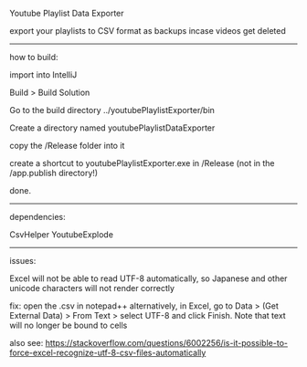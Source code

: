 Youtube Playlist Data Exporter

export your playlists to CSV format as backups incase videos get deleted


---


how to build:

import into IntelliJ

Build > Build Solution

Go to the build directory ../youtubePlaylistExporter/bin

Create a directory named youtubePlaylistDataExporter

copy the /Release folder into it

create a shortcut to youtubePlaylistExporter.exe in /Release (not in the /app.publish directory!)

done.


---


dependencies:

CsvHelper
YoutubeExplode


---

issues:

Excel will not be able to read UTF-8 automatically, so Japanese and other unicode characters will not render correctly

fix: 
open the .csv in notepad++
alternatively, in Excel, go to Data > (Get External Data) > From Text > select UTF-8 and click Finish. Note that text will no longer be bound to cells


also see: https://stackoverflow.com/questions/6002256/is-it-possible-to-force-excel-recognize-utf-8-csv-files-automatically





